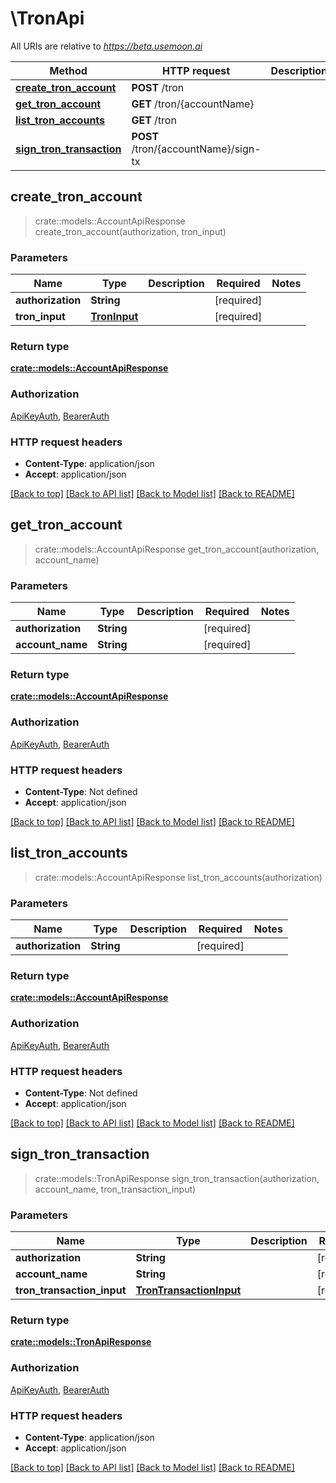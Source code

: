 # \TronApi

All URIs are relative to _https://beta.usemoon.ai_

| Method                                                            | HTTP request                         | Description |
| ----------------------------------------------------------------- | ------------------------------------ | ----------- |
| [**create\_tron\_account**](tronapi.md#create\_tron\_account)     | **POST** /tron                       |             |
| [**get\_tron\_account**](tronapi.md#get\_tron\_account)           | **GET** /tron/{accountName}          |             |
| [**list\_tron\_accounts**](tronapi.md#list\_tron\_accounts)       | **GET** /tron                        |             |
| [**sign\_tron\_transaction**](tronapi.md#sign\_tron\_transaction) | **POST** /tron/{accountName}/sign-tx |             |

## create\_tron\_account

> crate::models::AccountApiResponse create\_tron\_account(authorization, tron\_input)

### Parameters

| Name              | Type                          | Description | Required    | Notes |
| ----------------- | ----------------------------- | ----------- | ----------- | ----- |
| **authorization** | **String**                    |             | \[required] |       |
| **tron\_input**   | [**TronInput**](troninput.md) |             | \[required] |       |

### Return type

[**crate::models::AccountApiResponse**](../../rust/docs/AccountAPIResponse.md)

### Authorization

[ApiKeyAuth](./#ApiKeyAuth), [BearerAuth](./#BearerAuth)

### HTTP request headers

* **Content-Type**: application/json
* **Accept**: application/json

[\[Back to top\]](tronapi.md) [\[Back to API list\]](./#documentation-for-api-endpoints) [\[Back to Model list\]](./#documentation-for-models) [\[Back to README\]](./)

## get\_tron\_account

> crate::models::AccountApiResponse get\_tron\_account(authorization, account\_name)

### Parameters

| Name              | Type       | Description | Required    | Notes |
| ----------------- | ---------- | ----------- | ----------- | ----- |
| **authorization** | **String** |             | \[required] |       |
| **account\_name** | **String** |             | \[required] |       |

### Return type

[**crate::models::AccountApiResponse**](../../rust/docs/AccountAPIResponse.md)

### Authorization

[ApiKeyAuth](./#ApiKeyAuth), [BearerAuth](./#BearerAuth)

### HTTP request headers

* **Content-Type**: Not defined
* **Accept**: application/json

[\[Back to top\]](tronapi.md) [\[Back to API list\]](./#documentation-for-api-endpoints) [\[Back to Model list\]](./#documentation-for-models) [\[Back to README\]](./)

## list\_tron\_accounts

> crate::models::AccountApiResponse list\_tron\_accounts(authorization)

### Parameters

| Name              | Type       | Description | Required    | Notes |
| ----------------- | ---------- | ----------- | ----------- | ----- |
| **authorization** | **String** |             | \[required] |       |

### Return type

[**crate::models::AccountApiResponse**](../../rust/docs/AccountAPIResponse.md)

### Authorization

[ApiKeyAuth](./#ApiKeyAuth), [BearerAuth](./#BearerAuth)

### HTTP request headers

* **Content-Type**: Not defined
* **Accept**: application/json

[\[Back to top\]](tronapi.md) [\[Back to API list\]](./#documentation-for-api-endpoints) [\[Back to Model list\]](./#documentation-for-models) [\[Back to README\]](./)

## sign\_tron\_transaction

> crate::models::TronApiResponse sign\_tron\_transaction(authorization, account\_name, tron\_transaction\_input)

### Parameters

| Name                         | Type                                                | Description | Required    | Notes |
| ---------------------------- | --------------------------------------------------- | ----------- | ----------- | ----- |
| **authorization**            | **String**                                          |             | \[required] |       |
| **account\_name**            | **String**                                          |             | \[required] |       |
| **tron\_transaction\_input** | [**TronTransactionInput**](trontransactioninput.md) |             | \[required] |       |

### Return type

[**crate::models::TronApiResponse**](../../rust/docs/TronAPIResponse.md)

### Authorization

[ApiKeyAuth](./#ApiKeyAuth), [BearerAuth](./#BearerAuth)

### HTTP request headers

* **Content-Type**: application/json
* **Accept**: application/json

[\[Back to top\]](tronapi.md) [\[Back to API list\]](./#documentation-for-api-endpoints) [\[Back to Model list\]](./#documentation-for-models) [\[Back to README\]](./)
